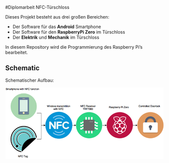 #Diplomarbeit NFC-Türschloss

Dieses Projekt besteht aus drei großen Bereichen:  
* Der Software für das **Android** Smartphone
* Der Software für den **RaspberryPi Zero** im Türschloss
* Der **Elektrik** und **Mechanik** im Türschloss  

In diesem Repository wird die Programmierung des Raspberry Pi’s bearbeitet.


## Schematic

Schematischer Aufbau:

![alt text][schematischerAufbau]




[schematischerAufbau]: https://github.com/kirjam12/Diplomarbeit/blob/master/documentationData/readMeData/AufbauDiagramm.png "Aufbau des Projekts (schematisch)"
